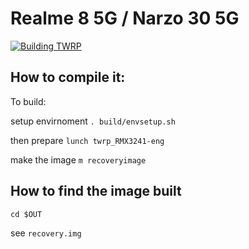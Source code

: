 
# Realme 8 5G / Narzo 30 5G
[![Building TWRP](https://github.com/crazo7924/android_device_realme_RMX3241/actions/workflows/twrp.yml/badge.svg)](https://github.com/crazo7924/android_device_realme_RMX3241/actions/workflows/twrp.yml)
## How to compile it:

To build:

setup envirnoment
`. build/envsetup.sh`

then prepare
`lunch twrp_RMX3241-eng`

make the image
`m recoveryimage`

## How to find the image built

`cd $OUT`

see `recovery.img`
